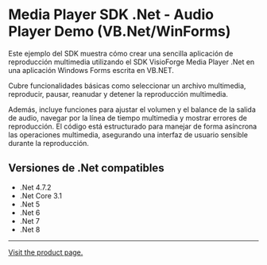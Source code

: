 ﻿# Media Player SDK .Net - Audio Player Demo (VB.Net/WinForms)

Este ejemplo del SDK muestra cómo crear una sencilla aplicación de reproducción multimedia utilizando el SDK VisioForge Media Player .Net en una aplicación Windows Forms escrita en VB.NET.

Cubre funcionalidades básicas como seleccionar un archivo multimedia, reproducir, pausar, reanudar y detener la reproducción multimedia.

Además, incluye funciones para ajustar el volumen y el balance de la salida de audio, navegar por la línea de tiempo multimedia y mostrar errores de reproducción. El código está estructurado para manejar de forma asíncrona las operaciones multimedia, asegurando una interfaz de usuario sensible durante la reproducción.

## Versiones de .Net compatibles

* .Net 4.7.2
* .Net Core 3.1
* .Net 5
* .Net 6
* .Net 7
* .Net 8

---

[Visit the product page.](https://www.visioforge.com/media-player-sdk-net)
